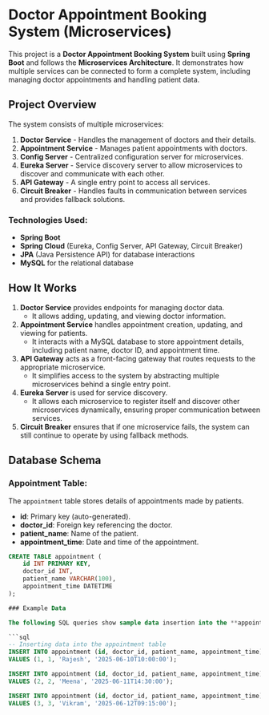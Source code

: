 # Doctor Appointment Booking System (Microservices)

This project is a **Doctor Appointment Booking System** built using **Spring Boot** and follows the **Microservices Architecture**. It demonstrates how multiple services can be connected to form a complete system, including managing doctor appointments and handling patient data.

## Project Overview

The system consists of multiple microservices:

1. **Doctor Service** - Handles the management of doctors and their details.  
2. **Appointment Service** - Manages patient appointments with doctors.  
3. **Config Server** - Centralized configuration server for microservices.  
4. **Eureka Server** - Service discovery server to allow microservices to discover and communicate with each other.  
5. **API Gateway** - A single entry point to access all services.  
6. **Circuit Breaker** - Handles faults in communication between services and provides fallback solutions.

### Technologies Used:
- **Spring Boot**
- **Spring Cloud** (Eureka, Config Server, API Gateway, Circuit Breaker)
- **JPA** (Java Persistence API) for database interactions
- **MySQL** for the relational database

## How It Works

1. **Doctor Service** provides endpoints for managing doctor data.  
   - It allows adding, updating, and viewing doctor information.  
2. **Appointment Service** handles appointment creation, updating, and viewing for patients.  
   - It interacts with a MySQL database to store appointment details, including patient name, doctor ID, and appointment time.  
3. **API Gateway** acts as a front-facing gateway that routes requests to the appropriate microservice.  
   - It simplifies access to the system by abstracting multiple microservices behind a single entry point.  
4. **Eureka Server** is used for service discovery.  
   - It allows each microservice to register itself and discover other microservices dynamically, ensuring proper communication between services.  
5. **Circuit Breaker** ensures that if one microservice fails, the system can still continue to operate by using fallback methods.

## Database Schema

### Appointment Table:

The `appointment` table stores details of appointments made by patients.

- **id**: Primary key (auto-generated).
- **doctor_id**: Foreign key referencing the doctor.
- **patient_name**: Name of the patient.
- **appointment_time**: Date and time of the appointment.

```sql
CREATE TABLE appointment (
    id INT PRIMARY KEY,
    doctor_id INT,
    patient_name VARCHAR(100),
    appointment_time DATETIME
);

### Example Data

The following SQL queries show sample data insertion into the **appointment** table.

```sql
-- Inserting data into the appointment table
INSERT INTO appointment (id, doctor_id, patient_name, appointment_time)
VALUES (1, 1, 'Rajesh', '2025-06-10T10:00:00');

INSERT INTO appointment (id, doctor_id, patient_name, appointment_time)
VALUES (2, 2, 'Meena', '2025-06-11T14:30:00');

INSERT INTO appointment (id, doctor_id, patient_name, appointment_time)
VALUES (3, 3, 'Vikram', '2025-06-12T09:15:00');

